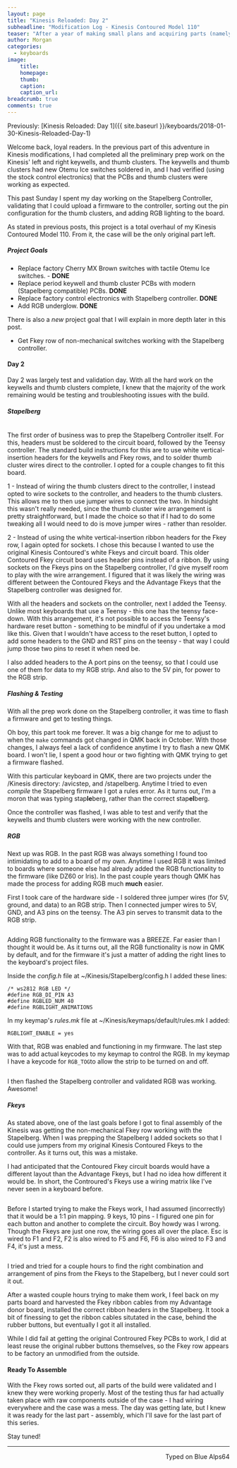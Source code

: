 ```yaml
---
layout: page
title: "Kinesis Reloaded: Day 2"
subheadline: "Modification Log - Kinesis Contoured Model 110"
teaser: "After a year of making small plans and acquiring parts (namely a Stapelberg controller), I was ready to start modifications to the Kinesis. Last Sunday was Day 1 of a multi-part project. These modifications will completely rebuild the Kinesis from the ground up. When I'm done, the only thing that will remain from the original board is the case."
author: Morgan
categories:
  - keyboards
image:
    title:
    homepage:
    thumb:
    caption:
    caption_url:
breadcrumb: true
comments: true
---
```


Previously: [Kinesis Reloaded: Day 1]({{ site.baseurl }}/keyboards/2018-01-30-Kinesis-Reloaded-Day-1)

Welcome back, loyal readers. In the previous part of this adventure in Kinesis modifications, I had completed all the preliminary prep work on the Kinesis' left and right keywells, and thumb clusters. The keywells and thumb clusters had new Otemu Ice switches soldered in, and I had verified (using the stock control electronics) that the PCBs and thumb clusters were working as expected.

This past Sunday I spent my day working on the Stapelberg Controller, validating that I could upload a firmware to the controller, sorting out the pin configuration for the thumb clusters, and adding RGB lighting to the board.

As stated in previous posts, this project is a total overhaul of my Kinesis Contoured Model 110. From it, the case will be the only original part left.

##### Project Goals

+ Replace factory Cherry MX Brown switches with tactile Otemu Ice switches. - **DONE**
+ Replace period keywell and thumb cluster PCBs with modern (Stapelberg compatible) PCBs. **DONE**
+ Replace factory control electronics with Stapelberg controller. **DONE**
+ Add RGB underglow. **DONE**

There is also a _new_ project goal that I will explain in more depth later in this post.

+ Get Fkey row of non-mechanical switches working with the Stapelberg controller.

#### Day 2

Day 2 was largely test and validation day. With all the hard work on the keywells and thumb clusters complete, I knew that the majority of the work remaining would be testing and troubleshooting issues with the build.

##### Stapelberg

<center>
<a href="https://imgur.com/KqmHOVh.jpg" data-fancybox>
	<img src="https://imgur.com/KqmHOVh.jpg" alt="" />
</a></center>

The first order of business was to prep the Stapelberg Controller itself. For this, headers must be soldered to the circuit board, followed by the Teensy controller. The standard build instructions for this are to use white vertical-insertion headers for the keywells and Fkey rows, and to solder thumb cluster wires direct to the controller. I opted for a couple changes to fit this board.

1 - Instead of wiring the thumb clusters direct to the controller, I instead opted to wire sockets to the controller, and headers to the thumb clusters. This allows me to then use jumper wires to connect the two. In hindsight this wasn't really needed, since the thumb cluster wire arrangement is pretty straightforward, but I made the choice so that if I had to do some tweaking all I would need to do is move jumper wires - rather than resolder.

2 - Instead of using the white vertical-insertion ribbon headers for the Fkey row, I again opted for sockets. I chose this because I wanted to use the original Kinesis Contoured's white Fkeys and circuit board. This older Contoured Fkey circuit board uses header pins instead of a ribbon. By using sockets on the Fkeys pins on the Stapelberg controller, I'd give myself room to play with the wire arrangement. I figured that it was likely the wiring was different between the Contoured Fkeys and the Advantage Fkeys that the Stapelberg controller was designed for.

With all the headers and sockets on the controller, next I added the Teensy. Unlike most keyboards that use a Teensy - this one has the teensy face-down. With this arrangement, it's not possible to access the Teensy's hardware reset button - something to be mindful of if you undertake a mod like this. Given that I wouldn't have access to the reset button, I opted to add some headers to the GND and RST pins on the teensy - that way I could jump those two pins to reset it when need be.

I also added headers to the A port pins on the teensy, so that I could use one of them for data to my RGB strip. And also to the 5V pin, for power to the RGB strip.

##### Flashing & Testing

With all the prep work done on the Stapelberg controller, it was time to flash a firmware and get to testing things.

Oh boy, this part took me forever. It was a big change for me to adjust to when the ```make``` commands got changed in QMK back in October. With those changes, I always feel a lack of confidence anytime I try to flash a new QMK board. I won't lie, I spent a good hour or two fighting with QMK trying to get a firmware flashed.

With this particular keyboard in QMK, there are two projects under the /Kinesis directory: /avicstep, and /stapelberg. Anytime I tried to even _compile_ the Stapelberg firmware I got a rules error. As it turns out, I'm a moron that was typing stap**le**berg, rather than the correct stap**el**berg.

Once the controller was flashed, I was able to test and verify that the keywells and thumb clusters were working with the new controller.

##### RGB

Next up was RGB. In the past RGB was always something I found too intimidating to add to a board of my own. Anytime I used RGB it was limited to boards where someone else had already added the RGB functionality to the firmware (like DZ60 or Iris). In the past couple years though QMK has made the process for adding RGB much **much** easier.

First I took care of the hardware side - I soldered three jumper wires (for 5V, ground, and data) to an RGB strip. Then I connected jumper wires to 5V, GND, and A3 pins on the teensy. The A3 pin serves to transmit data to the RGB strip.

<center>
<a href="https://imgur.com/fiXOYvP.jpg" data-fancybox>
	<img src="https://imgur.com/fiXOYvP.jpg" alt="" />
</a></center>

Adding RGB functionality to the firmware was a BREEZE. Far easier than I thought it would be. As it turns out, all the RGB functionality is now in QMK by default, and for the firmware it's just a matter of adding the right lines to the keyboard's project files.

Inside the _config.h_ file at ~/Kinesis/Stapelberg/config.h I added these lines:

```
/* ws2812 RGB LED */
#define RGB_DI_PIN A3
#define RGBLED_NUM 40
#define RGBLIGHT_ANIMATIONS
```

In my keymap's _rules.mk_ file at ~/Kinesis/keymaps/default/rules.mk I added:

```
RGBLIGHT_ENABLE = yes
```

With that, RGB was enabled and functioning in my firmware. The last step was to add actual keycodes to my keymap to control the RGB. In my keymap I have a keycode for ```RGB_TOG```to allow the strip to be turned on and off.

<center>
<a href="https://imgur.com/ONU9wmw.jpg" data-fancybox>
	<img src="https://imgur.com/ONU9wmw.jpg" alt="" />
</a></center>

I then flashed the Stapelberg controller and validated RGB was working. Awesome!

##### Fkeys

As stated above, one of the last goals before I got to final assembly of the Kinesis was getting the non-mechanical Fkey row working with the Stapelberg. When I was prepping the Stapelberg I added sockets so that I could use jumpers from my original Kinesis Contoured Fkeys to the controller. As it turns out, this was a mistake.

I had anticipated that the Contoured Fkey circuit boards would have a different layout than the Advantage Fkeys, but I had no idea how different it would be. In short, the Controured's Fkeys use a wiring matrix like I've never seen in a keyboard before.

<center>
<a href="https://imgur.com/JbCUWpk.jpg" data-fancybox>
	<img src="https://imgur.com/JbCUWpk.jpg" alt="" />
</a></center>

Before I started trying to make the Fkeys work, I had assumed (incorrectly) that it would be a 1:1 pin mapping. 9 keys, 10 pins - I figured one pin for each button and another to complete the circuit. Boy howdy was I wrong. Though the Fkeys are just one row, the wiring goes all over the place. Esc is wired to F1 and F2, F2 is also wired to F5 and F6, F6 is also wired to F3 and F4, it's just a mess.

<center>
<a href="https://imgur.com/FKCHqxy.jpg" data-fancybox>
	<img src="https://imgur.com/FKCHqxy.jpg" alt="" />
</a></center>

I tried and tried for a couple hours to find the right combination and arrangement of pins from the Fkeys to the Stapelberg, but I never could sort it out.

After a wasted couple hours trying to make them work, I feel back on my parts board and harvested the Fkey ribbon cables from my Advantage donor board, installed the correct ribbon headers in the Stapelberg. It took a bit of finessing to get the ribbon cables situtated in the case, behind the rubber buttons, but eventually I got it all installed.

While I did fail at getting the original Controured Fkey PCBs to work, I did at least reuse the original rubber buttons themselves, so the Fkey row appears to be factory an unmodified from the outside.

#### Ready To Assemble

With the Fkey rows sorted out, all parts of the build were validated and I knew they were working properly. Most of the testing thus far had actually taken place with raw components outside of the case - I had wiring everywhere and the case was a mess. The day was getting late, but I knew it was ready for the last part - assembly, which I'll save for the last part of this series.

Stay tuned!

---
<p align="right">Typed on Blue Alps64</p>

